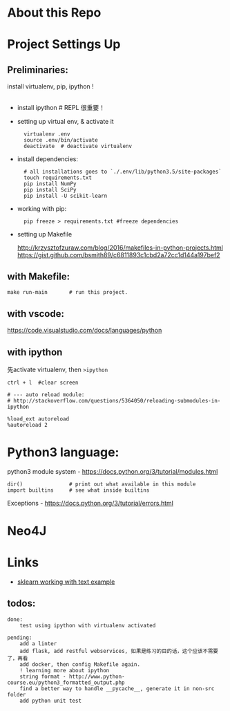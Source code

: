 # About this Repo


# Project Settings Up

## Preliminaries:
install virtualenv, pip, ipython !


## 
* install ipython # REPL 很重要！
* setting up virtual env, & activate it 

        virtualenv .env 
        source .env/bin/activate  
        deactivate  # deactivate virtualenv
    
* install dependencies:

        # all installations goes to `./.env/lib/python3.5/site-packages`
        touch requirements.txt
        pip install NumPy
        pip install SciPy
        pip install -U scikit-learn

* working with pip:

        pip freeze > requirements.txt #freeze dependencies



* setting up Makefile
    
    http://krzysztofzuraw.com/blog/2016/makefiles-in-python-projects.html
    https://gist.github.com/bsmith89/c6811893c1cbd2a72cc1d144a197bef2


## with Makefile:

    make run-main       # run this project.


## with vscode:
https://code.visualstudio.com/docs/languages/python

## with ipython
先activate virtualenv, then `>ipython`

    ctrl + l  #clear screen
    
    # --- auto reload module:
    # http://stackoverflow.com/questions/5364050/reloading-submodules-in-ipython

    %load_ext autoreload
    %autoreload 2

    


# Python3 language:
python3 module system - https://docs.python.org/3/tutorial/modules.html

    dir()               # print out what available in this module
    import builtins     # see what inside builtins
    

Exceptions - https://docs.python.org/3/tutorial/errors.html


# Neo4J


# Links

* [sklearn working with text example](http://scikit-learn.sourceforge.net/stable/auto_examples/index.html#working-with-text-documents)




## todos:

    done: 
        test using ipython with virtualenv activated

    pending:
        add a linter
        add flask, add restful webservices, 如果是练习的目的话，这个应该不需要了，再看
        add docker, then config Makefile again.
        ! learning more about ipython
        string format - http://www.python-course.eu/python3_formatted_output.php
        find a better way to handle __pycache__, generate it in non-src folder
        add python unit test

        





























